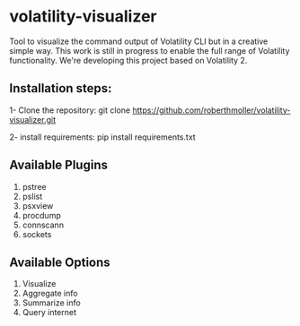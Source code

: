 # volatility-visualizer
Tool to visualize the command output of Volatility CLI but in a creative simple way.
This work is still in progress to enable the full range of Volatility functionality.
We're developing this project based on Volatility 2.

## Installation steps:
1- Clone the repository:
git clone https://github.com/roberthmoller/volatility-visualizer.git

2- install requirements:
pip install requirements.txt

## Available Plugins
   1. pstree
   2. pslist
   3. psxview
   4. procdump
   5. connscann
   6. sockets
 
## Available Options
1. Visualize
2. Aggregate info
2. Summarize info
3. Query internet
